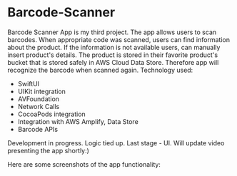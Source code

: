 # Barcode-Scanner

Barcode Scanner App is my third project. The app allows users to scan barcodes. When appropriate code was scanned, users can find information about the product. If the information is not available users, can manually insert product's details. The product is stored in their favorite product's bucket that is stored safely in AWS Cloud Data Store. Therefore app will recognize the barcode when scanned again.
Technology used:
- SwiftUI
- UIKit integration
- AVFoundation
- Network Calls
- CocoaPods integration
- Integration with AWS Amplify, Data Store
- Barcode APIs

Development in progress. Logic tied up. Last stage - UI.
Will update video presenting the app shortly:)

Here are some screenshots of the app functionality:


